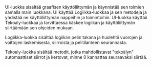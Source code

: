 UI-luokka sisältää graafisen käyttöliittymän ja käynnistää sen toimien samalla main luokkana.
UI käyttää Logiikka-luokkaa ja sen metodeja ja yhdistää ne käyttöliittymän nappeihin ja toimintoihin. UI-luokka käyttää Tekoaly-luokkaa ja tarvittaessa käskee logiikan ja käyttöliittymän siirtäämään sen ohjeiden mukaan.

Logiikka-luokka sisältää logiikan pelin takana ja huolehtii vuorojen ja voittojen laskemisesta, siirroista ja pelitilanteen seurannasta.

Tekoaly-luokka sisältää metodit, jotka mahdollistavat "tekoälyn" automaattiset siirrot ja kertovat, minne 0 kannattaa seuraavaksi siirtää.
